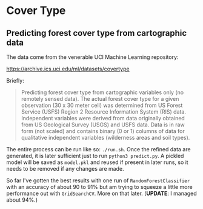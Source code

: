 # Cover Type
## Predicting forest cover type from cartographic data

The data come from the venerable UCI Machine Learning repository:

https://archive.ics.uci.edu/ml/datasets/covertype

Briefly:

> Predicting forest cover type from cartographic variables only (no remotely
> sensed data). The actual forest cover type for a given observation (30 x 30
> meter cell) was determined from US Forest Service (USFS) Region 2 Resource
> Information System (RIS) data. Independent variables were derived from data
> originally obtained from US Geological Survey (USGS) and USFS data. Data is
> in raw form (not scaled) and contains binary (0 or 1) columns of data for
> qualitative independent variables (wilderness areas and soil types).

The entire process can be run like so: `./run.sh`. Once the refined data are
generated, it is later sufficient just to run `python3 predict.py`. A pickled
model will be saved as `model.pkl` and reused if present in later runs, so it
needs to be removed if any changes are made.

So far I've gotten the best results with one run of `RandomForestClassifier`
with an accuracy of about 90 to 91% but am trying to squeeze a little more
performance out with `GridSearchCV`. More on that later. (**UPDATE**: I
managed about 94%.)
